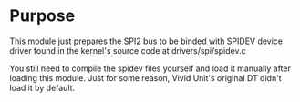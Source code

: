# Purpose

This module just prepares the SPI2 bus to be binded with SPIDEV device driver found in the kernel's source code at drivers/spi/spidev.c

You still need to compile the spidev files yourself and load it manually after loading this module. Just for some reason, Vivid Unit's original DT didn't load it by default.